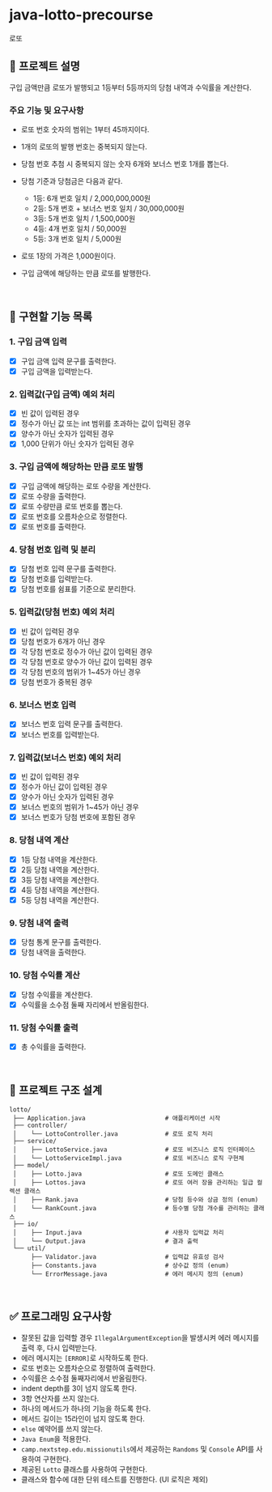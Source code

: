 # java-lotto-precourse
로또

## 📝 프로젝트 설명
구입 금액만큼 로또가 발행되고 1등부터 5등까지의 당첨 내역과 수익률을 계산한다.
### 주요 기능 및 요구사항 
- 로또 번호 숫자의 범위는 1부터 45까지이다.
- 1개의 로또의 발행 번호는 중복되지 않는다.
- 당첨 번호 추첨 시 중복되지 않는 숫자 6개와 보너스 번호 1개를 뽑는다.
- 당첨 기준과 당첨금은 다음과 같다.
  - 1등: 6개 번호 일치 / 2,000,000,000원 
  - 2등: 5개 번호 + 보너스 번호 일치 / 30,000,000원 
  - 3등: 5개 번호 일치 / 1,500,000원 
  - 4등: 4개 번호 일치 / 50,000원 
  - 5등: 3개 번호 일치 / 5,000원
- 로또 1장의 가격은 1,000원이다.
- 구입 금액에 해당하는 만큼 로또를 발행한다.


  <br>

## 📌 구현할 기능 목록
### 1. 구입 금액 입력
- [x] 구입 금액 입력 문구를 출력한다.
- [x] 구입 금액을 입력받는다.

### 2. 입력값(구입 금액) 예외 처리
- [x] 빈 값이 입력된 경우
- [x] 정수가 아닌 값 또는 int 범위를 초과하는 값이 입력된 경우
- [x] 양수가 아닌 숫자가 입력된 경우
- [x] 1,000 단위가 아닌 숫자가 입력된 경우

### 3. 구입 금액에 해당하는 만큼 로또 발행
- [x] 구입 금액에 해당하는 로또 수량을 계산한다.
- [x] 로또 수량을 출력한다.
- [x] 로또 수량만큼 로또 번호를 뽑는다.
- [x] 로또 번호를 오름차순으로 정렬한다.
- [x] 로또 번호를 출력한다.

### 4. 당첨 번호 입력 및 분리 
- [x] 당첨 번호 입력 문구를 출력한다.
- [x] 당첨 번호를 입력받는다.
- [x] 당첨 번호를 쉼표를 기준으로 분리한다.

### 5. 입력값(당첨 번호) 예외 처리
- [x] 빈 값이 입력된 경우
- [x] 당첨 번호가 6개가 아닌 경우
- [x] 각 당첨 번호로 정수가 아닌 값이 입력된 경우
- [x] 각 당첨 번호로 양수가 아닌 값이 입력된 경우
- [x] 각 당첨 번호의 범위가 1~45가 아닌 경우
- [x] 당첨 번호가 중복된 경우

### 6. 보너스 번호 입력
- [x] 보너스 번호 입력 문구를 출력한다.
- [x] 보너스 번호를 입력받는다.

### 7. 입력값(보너스 번호) 예외 처리
- [x] 빈 값이 입력된 경우
- [x] 정수가 아닌 값이 입력된 경우
- [x] 양수가 아닌 숫자가 입력된 경우
- [x] 보너스 번호의 범위가 1~45가 아닌 경우
- [x] 보너스 번호가 당첨 번호에 포함된 경우

### 8. 당첨 내역 계산
- [x] 1등 당첨 내역을 계산한다.
- [x] 2등 당첨 내역을 계산한다.
- [x] 3등 당첨 내역을 계산한다.
- [x] 4등 당첨 내역을 계산한다.
- [x] 5등 당첨 내역을 계산한다.

### 9. 당첨 내역 출력 
- [x] 당첨 통계 문구를 출력한다.
- [x] 당첨 내역을 출력한다.

### 10. 당첨 수익률 계산
- [x] 당첨 수익률을 계산한다.
- [x] 수익률을 소수점 둘째 자리에서 반올림한다.

### 11. 당첨 수익률 출력
- [x] 총 수익률을 출력한다.


<br>

## 📂 프로젝트 구조 설계
```plaintext
lotto/
 ├── Application.java                      # 애플리케이션 시작
 ├── controller/                      
 │    └── LottoController.java             # 로또 로직 처리
 ├── service/                            
 │    ├── LottoService.java                # 로또 비즈니스 로직 인터페이스
 │    └── LottoServiceImpl.java            # 로또 비즈니스 로직 구현체
 ├── model/                          
 │    ├── Lotto.java                       # 로또 도메인 클래스
 │    ├── Lottos.java                      # 로또 여러 장을 관리하는 일급 컬렉션 클래스
 │    ├── Rank.java                        # 당첨 등수와 상금 정의 (enum)
 │    └── RankCount.java                   # 등수별 당첨 개수를 관리하는 클래스
 ├── io/                               
 │    ├── Input.java                       # 사용자 입력값 처리
 │    └── Output.java                      # 결과 출력
 └── util/                              
      ├── Validator.java                   # 입력값 유효성 검사
      ├── Constants.java                   # 상수값 정의 (enum)
      └── ErrorMessage.java                # 에러 메시지 정의 (enum)
```

<br>

## ✅ 프로그래밍 요구사항
- 잘못된 값을 입력할 경우 `IllegalArgumentException`을 발생시켜 에러 메시지를 출력 후, 다시 입력받는다.
- 에러 메시지는 `[ERROR]`로 시작하도록 한다.
- 로또 번호는 오름차순으로 정렬하여 출력한다.
- 수익률은 소수점 둘째자리에서 반올림한다.
- indent depth를 3이 넘지 않도록 한다.
- 3항 연산자를 쓰지 않는다.
- 하나의 메서드가 하나의 기능을 하도록 한다.
- 메서드 길이는 15라인이 넘지 않도록 한다.
- `else` 예약어를 쓰지 않는다.
- `Java Enum`을 적용한다.
- `camp.nextstep.edu.missionutils`에서 제공하는 `Randoms` 및 `Console` API를 사용하여 구현한다.
- 제공된 `Lotto` 클래스를 사용하여 구현한다.
- 클래스와 함수에 대한 단위 테스트를 진행한다. (UI 로직은 제외)
